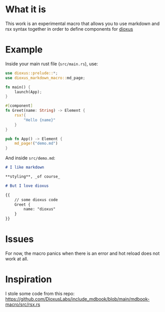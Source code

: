# What it is

This work is an experimental macro that allows you to use markdown and rsx syntax together in order to define components for [dioxus](dioxuslabs.com)


# Example

Inside your main rust file (`src/main.rs`), use:
```rust
use dioxus::prelude::*;
use dioxus_markdown_macro::md_page;

fn main() {
    launch(App);
}

#[component]
fn Greet(name: String) -> Element {
    rsx!{
        "Hello {name}"
    }
}

pub fn App() -> Element {
    md_page!("demo.md")
}

```

And inside `src/demo.md`:

```md
# I like markdown

**styling**, _of course_

# But I love dioxus

{{
    // some dioxus code
    Greet {
        name: "dioxus"
    }
}}

```

# Issues

For now, the macro panics when there is an error and hot reload does not work at all.


# Inspiration

I stole some code from this repo: <https://github.com/DioxusLabs/include_mdbook/blob/main/mdbook-macro/src/rsx.rs>
